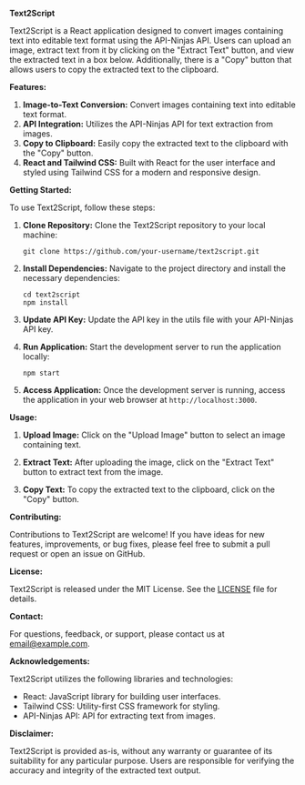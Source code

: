 **Text2Script**

Text2Script is a React application designed to convert images containing text into editable text format using the API-Ninjas API. Users can upload an image, extract text from it by clicking on the "Extract Text" button, and view the extracted text in a box below. Additionally, there is a "Copy" button that allows users to copy the extracted text to the clipboard.

**Features:**

1. **Image-to-Text Conversion:** Convert images containing text into editable text format.
2. **API Integration:** Utilizes the API-Ninjas API for text extraction from images.
3. **Copy to Clipboard:** Easily copy the extracted text to the clipboard with the "Copy" button.
4. **React and Tailwind CSS:** Built with React for the user interface and styled using Tailwind CSS for a modern and responsive design.

**Getting Started:**

To use Text2Script, follow these steps:

1. **Clone Repository:** Clone the Text2Script repository to your local machine:
   ```
   git clone https://github.com/your-username/text2script.git
   ```

2. **Install Dependencies:** Navigate to the project directory and install the necessary dependencies:
   ```
   cd text2script
   npm install
   ```

3. **Update API Key:** Update the API key in the utils file with your API-Ninjas API key.

4. **Run Application:** Start the development server to run the application locally:
   ```
   npm start
   ```

5. **Access Application:** Once the development server is running, access the application in your web browser at `http://localhost:3000`.

**Usage:**

1. **Upload Image:** Click on the "Upload Image" button to select an image containing text.

2. **Extract Text:** After uploading the image, click on the "Extract Text" button to extract text from the image.

3. **Copy Text:** To copy the extracted text to the clipboard, click on the "Copy" button.

**Contributing:**

Contributions to Text2Script are welcome! If you have ideas for new features, improvements, or bug fixes, please feel free to submit a pull request or open an issue on GitHub.

**License:**

Text2Script is released under the MIT License. See the [LICENSE](link-to-license-file) file for details.

**Contact:**

For questions, feedback, or support, please contact us at [email@example.com](mailto:email@example.com).

**Acknowledgements:**

Text2Script utilizes the following libraries and technologies:

- React: JavaScript library for building user interfaces.
- Tailwind CSS: Utility-first CSS framework for styling.
- API-Ninjas API: API for extracting text from images.

**Disclaimer:**

Text2Script is provided as-is, without any warranty or guarantee of its suitability for any particular purpose. Users are responsible for verifying the accuracy and integrity of the extracted text output.